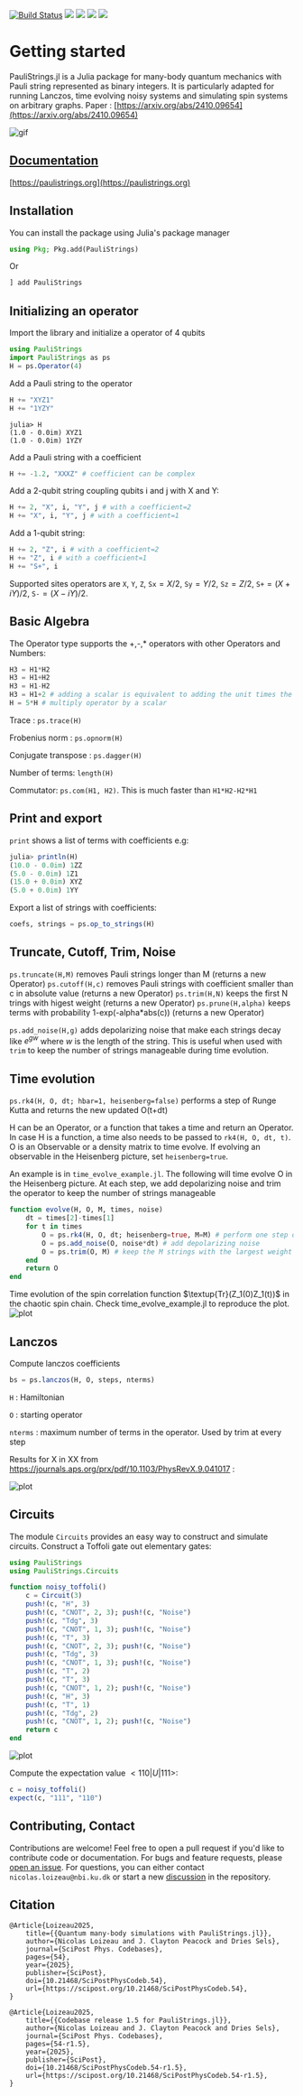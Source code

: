 
[![Build Status](https://github.com/nicolasloizeau/PauliStrings.jl/actions/workflows/CI.yml/badge.svg?branch=main)](https://github.com/nicolasloizeau/PauliStrings.jl/actions/workflows/CI.yml?query=branch%3Amain)
[![](https://img.shields.io/badge/docs-dev-blue.svg)](https://nicolasloizeau.github.io/PauliStrings.jl/dev)
[![](https://img.shields.io/badge/docs-stable-blue.svg)](https://nicolasloizeau.github.io/PauliStrings.jl/stable)
[![](https://img.shields.io/badge/arXiv-2410.09654-b31b1b)](https://arxiv.org/abs/2410.09654)
[![](https://img.shields.io/badge/SciPost-10.214684-002B49)](https://scipost.org/SciPostPhysCodeb.54)


# Getting started
PauliStrings.jl is a Julia package for many-body quantum mechanics with Pauli string represented as binary integers.
It is particularly adapted for running Lanczos, time evolving noisy systems and simulating spin systems on arbitrary graphs.
Paper : [https://arxiv.org/abs/2410.09654](https://arxiv.org/abs/2410.09654)


![gif](./docs/src/assets/gif.gif)



## [Documentation](https://paulistrings.org/dev/)
[https://paulistrings.org](https://paulistrings.org)

## Installation
You can install the package using Julia's package manager
```julia
using Pkg; Pkg.add(PauliStrings)
```
Or
```julia
] add PauliStrings
```

## Initializing an operator

Import the library and initialize a operator of 4 qubits
```julia
using PauliStrings
import PauliStrings as ps
H = ps.Operator(4)
```


Add a Pauli string to the operator
```julia
H += "XYZ1"
H += "1YZY"
```
```
julia> H
(1.0 - 0.0im) XYZ1
(1.0 - 0.0im) 1YZY
```

Add a Pauli string with a coefficient
```julia
H += -1.2, "XXXZ" # coefficient can be complex
```

Add a 2-qubit string coupling qubits i and j with X and Y:
```julia
H += 2, "X", i, "Y", j # with a coefficient=2
H += "X", i, "Y", j # with a coefficient=1
```

Add a 1-qubit string:
```julia
H += 2, "Z", i # with a coefficient=2
H += "Z", i # with a coefficient=1
H += "S+", i
```

Supported sites operators are `X`, `Y`, `Z`, `Sx`$=X/2$, `Sy`$=Y/2$, `Sz`$=Z/2$, `S+`$=(X+iY)/2$, `S-`$=(X-iY)/2$.

## Basic Algebra
The Operator type supports the +,-,* operators with other Operators and Numbers:
```julia
H3 = H1*H2
H3 = H1+H2
H3 = H1-H2
H3 = H1+2 # adding a scalar is equivalent to adding the unit times the scalar
H = 5*H # multiply operator by a scalar
```
Trace : `ps.trace(H)`

Frobenius norm : `ps.opnorm(H)`

Conjugate transpose : `ps.dagger(H)`

Number of terms: `length(H)`

Commutator: `ps.com(H1, H2)`. This is much faster than `H1*H2-H2*H1`


## Print and export
`print` shows a list of terms with coefficients e.g:
```julia
julia> println(H)
(10.0 - 0.0im) 1ZZ
(5.0 - 0.0im) 1Z1
(15.0 + 0.0im) XYZ
(5.0 + 0.0im) 1YY
```

Export a list of strings with coefficients:
```julia
coefs, strings = ps.op_to_strings(H)
```

## Truncate, Cutoff, Trim, Noise
`ps.truncate(H,M)` removes Pauli strings longer than M (returns a new Operator)
`ps.cutoff(H,c)` removes Pauli strings with coefficient smaller than c in absolute value (returns a new Operator)
`ps.trim(H,N)` keeps the first N trings with higest weight (returns a new Operator)
`ps.prune(H,alpha)` keeps terms with probability 1-exp(-alpha*abs(c)) (returns a new Operator)

`ps.add_noise(H,g)` adds depolarizing noise that make each strings decay like $e^{gw}$ where $w$ is the length of the string. This is useful when used with `trim` to keep the number of strings manageable during time evolution.


## Time evolution

`ps.rk4(H, O, dt; hbar=1, heisenberg=false)` performs a step of Runge Kutta and returns the new updated O(t+dt)

H can be an Operator, or a function that takes a time and return an Operator. In case H is a function, a time also needs to be passed to `rk4(H, O, dt, t)`. O is an Observable or a density matrix to time evolve.
If evolving an observable in the Heisenberg picture, set `heisenberg=true`.

An example is in `time_evolve_example.jl`.
The following will time evolve O in the Heisenberg picture. At each step, we add depolarizing noise and trim the operator to keep the number of strings manageable
```julia
function evolve(H, O, M, times, noise)
    dt = times[2]-times[1]
    for t in times
        O = ps.rk4(H, O, dt; heisenberg=true, M=M) # perform one step of rk4, keep only M strings
        O = ps.add_noise(O, noise*dt) # add depolarizing noise
        O = ps.trim(O, M) # keep the M strings with the largest weight
    end
    return O
end
```

Time evolution of the spin correlation function $\textup{Tr}(Z_1(0)Z_1(t))$ in the chaotic spin chain.
Check time_evolve_example.jl to reproduce the plot.
![plot](./docs/src/assets/time_evolve_example.png)

## Lanczos
Compute lanczos coefficients
```julia
bs = ps.lanczos(H, O, steps, nterms)
```
`H` : Hamiltonian

`O` : starting operator

`nterms` : maximum number of terms in the operator. Used by trim at every step

Results for X in XX from https://journals.aps.org/prx/pdf/10.1103/PhysRevX.9.041017 :

![plot](./docs/src/assets/lanczos_example.png)


## Circuits
The module `Circuits` provides an easy way to construct and simulate circuits.
Construct a Toffoli gate out elementary gates:


```julia
using PauliStrings
using PauliStrings.Circuits

function noisy_toffoli()
    c = Circuit(3)
    push!(c, "H", 3)
    push!(c, "CNOT", 2, 3); push!(c, "Noise")
    push!(c, "Tdg", 3)
    push!(c, "CNOT", 1, 3); push!(c, "Noise")
    push!(c, "T", 3)
    push!(c, "CNOT", 2, 3); push!(c, "Noise")
    push!(c, "Tdg", 3)
    push!(c, "CNOT", 1, 3); push!(c, "Noise")
    push!(c, "T", 2)
    push!(c, "T", 3)
    push!(c, "CNOT", 1, 2); push!(c, "Noise")
    push!(c, "H", 3)
    push!(c, "T", 1)
    push!(c, "Tdg", 2)
    push!(c, "CNOT", 1, 2); push!(c, "Noise")
    return c
end
```
![plot](./docs/src/assets/toffoli.png)

Compute the expectation value $<110|U|111>$:
```julia
c = noisy_toffoli()
expect(c, "111", "110")
```

## Contributing, Contact
Contributions are welcome! Feel free to open a pull request if you'd like to contribute code or documentation.
For bugs and feature requests, please [open an issue](https://github.com/nicolasloizeau/PauliStrings.jl/issues).
For questions, you can either contact `nicolas.loizeau@nbi.ku.dk` or start a new [discussion](https://github.com/nicolasloizeau/PauliStrings.jl/discussions) in the repository.


## Citation
```
@Article{Loizeau2025,
	title={{Quantum many-body simulations with PauliStrings.jl}},
	author={Nicolas Loizeau and J. Clayton Peacock and Dries Sels},
	journal={SciPost Phys. Codebases},
	pages={54},
	year={2025},
	publisher={SciPost},
	doi={10.21468/SciPostPhysCodeb.54},
	url={https://scipost.org/10.21468/SciPostPhysCodeb.54},
}

@Article{Loizeau2025,
	title={{Codebase release 1.5 for PauliStrings.jl}},
	author={Nicolas Loizeau and J. Clayton Peacock and Dries Sels},
	journal={SciPost Phys. Codebases},
	pages={54-r1.5},
	year={2025},
	publisher={SciPost},
	doi={10.21468/SciPostPhysCodeb.54-r1.5},
	url={https://scipost.org/10.21468/SciPostPhysCodeb.54-r1.5},
}
```

